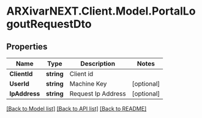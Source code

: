 # ARXivarNEXT.Client.Model.PortalLogoutRequestDto
## Properties

Name | Type | Description | Notes
------------ | ------------- | ------------- | -------------
**ClientId** | **string** | Client id | 
**UserId** | **string** | Machine Key | [optional] 
**IpAddress** | **string** | Request Ip Address | [optional] 

[[Back to Model list]](../README.md#documentation-for-models) [[Back to API list]](../README.md#documentation-for-api-endpoints) [[Back to README]](../README.md)

